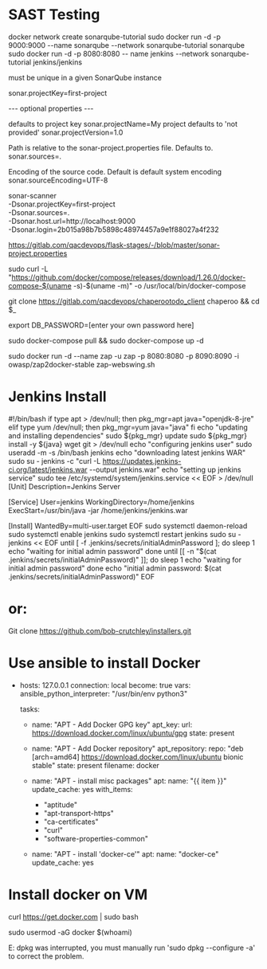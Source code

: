 # SAST Testing

docker network create sonarqube-tutorial
sudo docker run -d -p 9000:9000 --name sonarqube --network sonarqube-tutorial sonarqube
sudo docker run -d -p 8080:8080 -- name jenkins --network sonarqube-tutorial jenkins/jenkins

must be unique in a given SonarQube instance

sonar.projectKey=first-project

--- optional properties ---

 defaults to project key
sonar.projectName=My project
 defaults to 'not provided'
sonar.projectVersion=1.0

 Path is relative to the sonar-project.properties file. Defaults to.
sonar.sources=.

 Encoding of the source code. Default is default system encoding
sonar.sourceEncoding=UTF-8

sonar-scanner \
  -Dsonar.projectKey=first-project \
  -Dsonar.sources=. \
  -Dsonar.host.url=http://localhost:9000 \
  -Dsonar.login=2b015a98b7b5898c48974457a9e1f88027a4f232




https://gitlab.com/qacdevops/flask-stages/-/blob/master/sonar-project.properties


sudo curl -L "https://github.com/docker/compose/releases/download/1.26.0/docker-compose-$(uname -s)-$(uname -m)" -o /usr/local/bin/docker-compose


git clone https://gitlab.com/qacdevops/chaperootodo_client chaperoo && cd $_

export DB_PASSWORD=[enter your own password here]

sudo docker-compose pull && sudo docker-compose up -d

sudo docker run -d --name zap -u zap -p 8080:8080 -p 8090:8090 -i owasp/zap2docker-stable zap-webswing.sh



# Jenkins Install

#!/bin/bash
if type apt > /dev/null; then
    pkg_mgr=apt
    java="openjdk-8-jre"
elif type yum /dev/null; then
    pkg_mgr=yum
    java="java"
fi
echo "updating and installing dependencies"
sudo ${pkg_mgr} update
sudo ${pkg_mgr} install -y ${java} wget git > /dev/null
echo "configuring jenkins user"
sudo useradd -m -s /bin/bash jenkins
echo "downloading latest jenkins WAR"
sudo su - jenkins -c "curl -L https://updates.jenkins-ci.org/latest/jenkins.war --output jenkins.war"
echo "setting up jenkins service"
sudo tee /etc/systemd/system/jenkins.service << EOF > /dev/null
[Unit]
Description=Jenkins Server

[Service]
User=jenkins
WorkingDirectory=/home/jenkins
ExecStart=/usr/bin/java -jar /home/jenkins/jenkins.war

[Install]
WantedBy=multi-user.target
EOF
sudo systemctl daemon-reload
sudo systemctl enable jenkins
sudo systemctl restart jenkins
sudo su - jenkins << EOF
until [ -f .jenkins/secrets/initialAdminPassword ]; do
    sleep 1
    echo "waiting for initial admin password"
done
until [[ -n "\$(cat  .jenkins/secrets/initialAdminPassword)" ]]; do
    sleep 1
    echo "waiting for initial admin password"
done
echo "initial admin password: \$(cat .jenkins/secrets/initialAdminPassword)"
EOF

# or:

Git clone https://github.com/bob-crutchley/installers.git

# Use ansible to install Docker

- hosts: 127.0.0.1
  connection: local
  become: true
  vars:
    ansible_python_interpreter: "/usr/bin/env python3"

  tasks:
  - name: "APT - Add Docker GPG key"
    apt_key:
      url: https://download.docker.com/linux/ubuntu/gpg
      state: present

  - name: "APT - Add Docker repository"
    apt_repository:
      repo: "deb [arch=amd64] https://download.docker.com/linux/ubuntu bionic stable"
      state: present
      filename: docker

  - name: "APT - install misc packages"
    apt:
      name: "{{ item }}"
      update_cache: yes
    with_items:
      - "aptitude"
      - "apt-transport-https"
      - "ca-certificates"
      - "curl"
      - "software-properties-common"

  - name: "APT - install 'docker-ce'"
    apt:
      name: "docker-ce"
      update_cache: yes


# Install docker on VM

curl https://get.docker.com | sudo bash

sudo usermod -aG docker $(whoami)

E: dpkg was interrupted, you must manually run 'sudo dpkg --configure -a' to correct the problem. 


